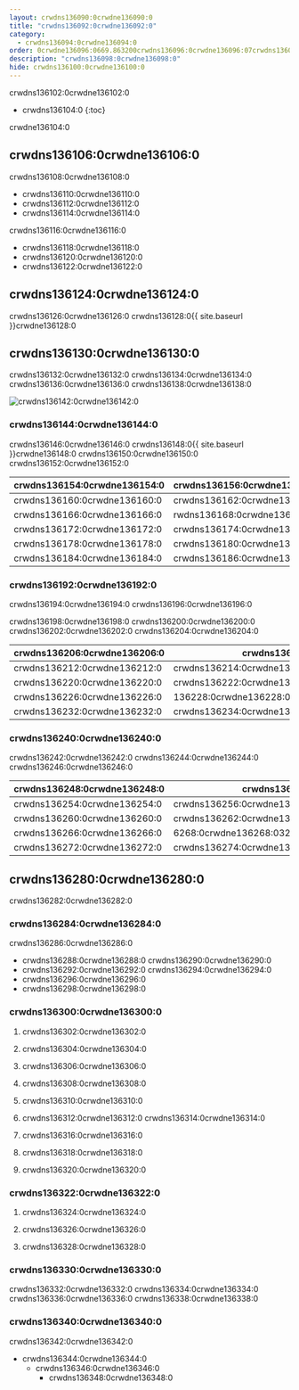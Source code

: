 ```yaml
---
layout: crwdns136090:0crwdne136090:0
title: "crwdns136092:0crwdne136092:0"
category:
  - crwdns136094:0crwdne136094:0
order: 0crwdne136096:0669.863200crwdns136096:0crwdne136096:07crwdns136096:0crwdne136096:0
description: "crwdns136098:0crwdne136098:0"
hide: crwdns136100:0crwdne136100:0
---
```

crwdns136102:0crwdne136102:0

- crwdns136104:0
{:toc}


crwdne136104:0

## crwdns136106:0crwdne136106:0

crwdns136108:0crwdne136108:0

- crwdns136110:0crwdne136110:0
- crwdns136112:0crwdne136112:0
- crwdns136114:0crwdne136114:0

crwdns136116:0crwdne136116:0

- crwdns136118:0crwdne136118:0 
- crwdns136120:0crwdne136120:0
- crwdns136122:0crwdne136122:0 

## crwdns136124:0crwdne136124:0

crwdns136126:0crwdne136126:0 crwdns136128:0{{ site.baseurl }}crwdne136128:0

## crwdns136130:0crwdne136130:0

crwdns136132:0crwdne136132:0 crwdns136134:0crwdne136134:0 crwdns136136:0crwdne136136:0 crwdns136138:0crwdne136138:0

![crwdns136142:0crwdne136142:0](crwdns136140:0{{site.baseurl}}crwdne136140:0)

### crwdns136144:0crwdne136144:0

crwdns136146:0crwdne136146:0 crwdns136148:0{{ site.baseurl }}crwdne136148:0 crwdns136150:0crwdne136150:0 crwdns136152:0crwdne136152:0

| crwdns136154:0crwdne136154:0 | crwdns136156:0crwdne136156:0 | crwdns136158:0crwdne136158:0 |
| ---------------------------- | ---------------------------- | ---------------------------- |
| crwdns136160:0crwdne136160:0 | crwdns136162:0crwdne136162:0 | crwdns136164:0crwdne136164:0 |
| crwdns136166:0crwdne136166:0 | rwdns136168:0crwdne136168:02 | crwdns136170:0crwdne136170:0 |
| crwdns136172:0crwdne136172:0 | crwdns136174:0crwdne136174:0 | crwdns136176:0crwdne136176:0 |
| crwdns136178:0crwdne136178:0 | crwdns136180:0crwdne136180:0 | crwdns136182:0crwdne136182:0 |
| crwdns136184:0crwdne136184:0 | crwdns136186:0crwdne136186:0 | crwdns136188:0crwdne136188:0 | crwdns136190:0crwdne136190:0 

### crwdns136192:0crwdne136192:0

crwdns136194:0crwdne136194:0 crwdns136196:0crwdne136196:0

crwdns136198:0crwdne136198:0 crwdns136200:0crwdne136200:0 crwdns136202:0crwdne136202:0 crwdns136204:0crwdne136204:0

| crwdns136206:0crwdne136206:0 | crwdns136208:0crwdne136208:0                           | crwdns136210:0crwdne136210:0                                 |
| ---------------------------- | ------------------------------------------------------ | ------------------------------------------------------------ |
| crwdns136212:0crwdne136212:0 | crwdns136214:0crwdne136214:0                           | [crwdns136218:0crwdne136218:0](crwdns136216:0crwdne136216:0) |
| crwdns136220:0crwdne136220:0 | crwdns136222:0crwdne136222:0                           | crwdns136224:0crwdne136224:0                                 |
| crwdns136226:0crwdne136226:0 | 136228:0crwdne136228:01945crwdns136228:0crwdne136228:0 | crwdns136230:0crwdne136230:0                                 |
| crwdns136232:0crwdne136232:0 | crwdns136234:0crwdne136234:0                           | crwdns136236:0crwdne136236:0                                 | crwdns136238:0crwdne136238:0 

### crwdns136240:0crwdne136240:0

crwdns136242:0crwdne136242:0 crwdns136244:0crwdne136244:0 crwdns136246:0crwdne136246:0

| crwdns136248:0crwdne136248:0 | crwdns136250:0crwdne136250:0                           | crwdns136252:0crwdne136252:0 |
| ---------------------------- | ------------------------------------------------------ | ---------------------------- |
| crwdns136254:0crwdne136254:0 | crwdns136256:0crwdne136256:0                           | crwdns136258:0crwdne136258:0 |
| crwdns136260:0crwdne136260:0 | crwdns136262:0crwdne136262:0                           | crwdns136264:0crwdne136264:0 |
| crwdns136266:0crwdne136266:0 | 6268:0crwdne136268:0329928crwdns136268:0crwdne136268:0 | crwdns136270:0crwdne136270:0 |
| crwdns136272:0crwdne136272:0 | crwdns136274:0crwdne136274:0                           | crwdns136276:0crwdne136276:0 | crwdns136278:0crwdne136278:0 

## crwdns136280:0crwdne136280:0

crwdns136282:0crwdne136282:0

### crwdns136284:0crwdne136284:0

crwdns136286:0crwdne136286:0

- crwdns136288:0crwdne136288:0 crwdns136290:0crwdne136290:0
- crwdns136292:0crwdne136292:0 crwdns136294:0crwdne136294:0
- crwdns136296:0crwdne136296:0
- crwdns136298:0crwdne136298:0

### crwdns136300:0crwdne136300:0

1. crwdns136302:0crwdne136302:0

2. crwdns136304:0crwdne136304:0

3. crwdns136306:0crwdne136306:0

4. crwdns136308:0crwdne136308:0

5. crwdns136310:0crwdne136310:0

6. crwdns136312:0crwdne136312:0 crwdns136314:0crwdne136314:0

7. crwdns136316:0crwdne136316:0

8. crwdns136318:0crwdne136318:0

9. crwdns136320:0crwdne136320:0

### crwdns136322:0crwdne136322:0

1. crwdns136324:0crwdne136324:0

2. crwdns136326:0crwdne136326:0

3. crwdns136328:0crwdne136328:0

### crwdns136330:0crwdne136330:0

crwdns136332:0crwdne136332:0 crwdns136334:0crwdne136334:0 crwdns136336:0crwdne136336:0 crwdns136338:0crwdne136338:0

### crwdns136340:0crwdne136340:0

crwdns136342:0crwdne136342:0

- crwdns136344:0crwdne136344:0 
  - crwdns136346:0crwdne136346:0 
    - crwdns136348:0crwdne136348:0
